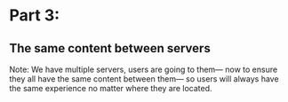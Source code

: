 # Part 3:

## The same content between servers

Note:
We have multiple servers, users are going to them— now to ensure they all have the same content between them— so users will always have the same experience no matter where they are located.
